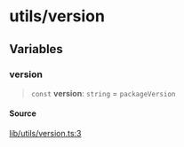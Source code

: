 # utils/version

## Variables

### version

> `const` **version**: `string` = `packageVersion`

#### Source

[lib/utils/version.ts:3](https://github.com/PufferFinance/puffer-sdk/blob/e8750c292f48509dd33eef3a136eeb066c0b1d1d/lib/utils/version.ts#L3)
